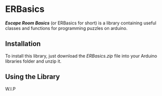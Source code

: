 # ERBasics
***Escape Room Basics*** (or ERBasics for short) is a library containing useful classes and functions for programming puzzles on arduino.

## Installation

To install this library, just download the *ERBasics.zip* file into your Arduino libraries folder and unzip it.

## Using the Library

W.I.P
